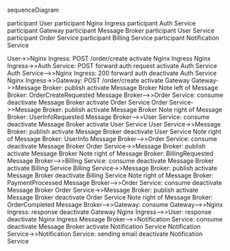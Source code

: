sequenceDiagram

participant User
participant Nginx Ingress
participant Auth Service
participant Gateway
participant Message Broker
participant User Service
participant Order Service
participant Billing Service
participant Notification Service

User->>Nginx Ingress: POST /order/create
activate Nginx Ingress
Nginx Ingress->>Auth Service: POST forward auth request
activate Auth Service
Auth Service-->>Nginx Ingress: 200 forward auth
deactivate Auth Service
Nginx Ingress->>Gateway: POST /order/create
activate Gateway
Gateway->>Message Broker: publish
activate Message Broker
Note left of Message Broker: OrderCreateRequested
Message Broker-->>Order Service: consume
deactivate Message Broker
activate Order Service
Order Service->>Message Broker: publish
activate Message Broker
Note right of Message Broker: UserInfoRequested
Message Broker-->>User Service: consume
deactivate Message Broker
activate User Service
User Service->>Message Broker: publish
activate Message Broker
deactivate User Service
Note right of Message Broker: UserInfo
Message Broker-->>Order Service: consume
deactivate Message Broker
Order Service->>Message Broker: publish
activate Message Broker
Note right of Message Broker: BillingRequested
Message Broker-->>Billing Service: consume
deactivate Message Broker
activate Billing Service
Billing Service->>Message Broker: publish
activate Message Broker
deactivate Billing Service
Note right of Message Broker: PaymentProcessed
Message Broker-->>Order Service: consume
deactivate Message Broker
Order Service->>Message Broker: publish
activate Message Broker
deactivate Order Service
Note right of Message Broker: OrderCompleted
Message Broker-->>Gateway: consume
Gateway-->>Nginx Ingress: response
deactivate Gateway
Nginx Ingress-->>User: response
deactivate Nginx Ingress
Message Broker-->>Notification Service: consume
deactivate Message Broker
activate Notification Service
Notification Service->>Notification Service: sending email
deactivate Notification Service
